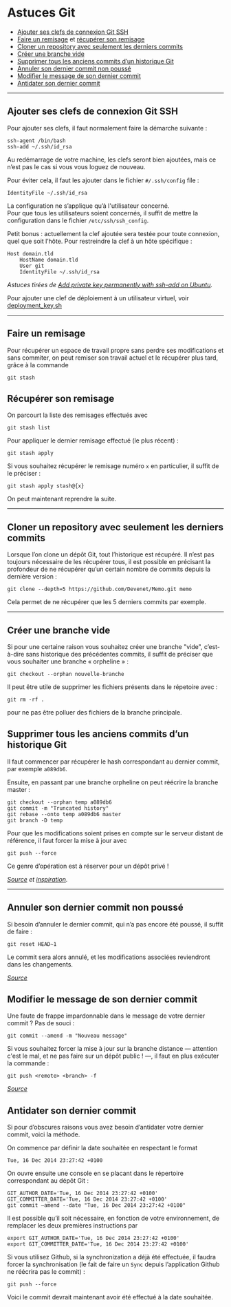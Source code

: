 # Astuces Git

* [Ajouter ses clefs de connexion Git SSH](#ajouter-ses-clefs-de-connexion-git-ssh)
* [Faire un remisage](#faire-un-remisage) et [récupérer son remisage](#récupérer-son-remisage)
* [Cloner un repository avec seulement les derniers commits](#cloner-un-repository-avec-seulement-les-derniers-commits)
* [Créer une branche vide](#créer-une-branche-vide)
* [Supprimer tous les anciens commits d’un historique Git](#supprimer-tous-les-anciens-commits-dun-historique-git)
* [Annuler son dernier commit non poussé](#annuler-son-dernier-commit-non-poussé)
* [Modifier le message de son dernier commit](#modifier-le-message-de-son-dernier-commit)
* [Antidater son dernier commit](#antidater-son-dernier-commit)


***

## Ajouter ses clefs de connexion Git SSH

Pour ajouter ses clefs, il faut normalement faire la démarche suivante :

	ssh-agent /bin/bash
	ssh-add ~/.ssh/id_rsa

Au redémarrage de votre machine, les clefs seront bien ajoutées, mais ce n’est pas le cas si vous vous loguez de nouveau.  

Pour éviter cela, il faut les ajouter dans le fichier `#/.ssh/config` file :

	IdentityFile ~/.ssh/id_rsa

La configuration ne s’applique qu’à l'utilisateur concerné.  
Pour que tous les utilisateurs soient concernés, il suffit de mettre la configuration dans le fichier `/etc/ssh/ssh_config`.

Petit bonus : actuellement la clef ajoutée sera testée pour toute connexion, quel que soit l’hôte. Pour restreindre la clef à un hôte spécifique :

	Host domain.tld
    	HostName domain.tld
    	User git
    	IdentityFile ~/.ssh/id_rsa

_Astuces tirées de [Add private key permanently with ssh-add on Ubuntu](https://stackoverflow.com/questions/3466626/add-private-key-permanently-with-ssh-add-on-ubuntu/4246809#4246809)._

Pour ajouter une clef de déploiement à un utilisateur virtuel, voir [deployment_key.sh](https://gist.github.com/nicolabricot/2d488601712b2723544e)

***

## Faire un remisage

Pour récupérer un espace de travail propre sans perdre ses modifications et sans commiter, on peut remiser son travail actuel et le récupérer plus tard, grâce à la commande  

	git stash

## Récupérer son remisage

On parcourt la liste des remisages effectués avec

	git stash list

Pour appliquer le dernier remisage effectué (le plus récent) :

	git stash apply

Si vous souhaitez récupérer le remisage numéro `x` en particulier, il suffit de le préciser :

	git stash apply stash@{x}

On peut maintenant reprendre la suite.

***

## Cloner un repository avec seulement les derniers commits

Lorsque l’on clone un dépôt Git, tout l’historique est récupéré. Il n’est pas toujours nécessaire de les récupérer tous, il est possible en précisant la profondeur de ne récupérer qu’un certain nombre de commits depuis la dernière version :

	git clone --depth=5 https://github.com/Devenet/Memo.git memo

Cela permet de ne récupérer que les 5 derniers commits par exemple.

***

## Créer une branche vide

Si pour une certaine raison vous souhaitez créer une branche "vide", c’est-à-dire sans historique des précédentes commits, il suffit de préciser que vous souhaiter une branche « orpheline » :

	git checkout --orphan nouvelle-branche

Il peut être utile de supprimer les fichiers présents dans le répetoire avec :

	git rm -rf .

pour ne pas être polluer des fichiers de la branche principale.

## Supprimer tous les anciens commits d’un historique Git

Il faut commencer par récupérer le hash correspondant au dernier commit, par exemple `a089db6`.  

Ensuite, en passant par une branche orpheline on peut réécrire la branche master :

	git checkout --orphan temp a089db6
	git commit -m "Truncated history"
	git rebase --onto temp a089db6 master
	git branch -D temp

Pour que les modifications soient prises en compte sur le serveur distant de référence, il faut forcer la mise à jour avec

	git push --force

Ce genre d’opération est à réserver pour un dépôt privé !

_[Source](http://web.archive.org/web/20130116195128/http://bogdan.org.ua/2011/03/28/how-to-truncate-git-history-sample-script-included.html) et [inspiration](https://stackoverflow.com/questions/17673771/git-remove-earlier-commit-but-keep-recent-changes)._

***

## Annuler son dernier commit non poussé

Si besoin d’annuler le dernier commit, qui n’a pas encore été poussé, il suffit de faire :

	git reset HEAD~1

Le commit sera alors annulé, et les modifications associées reviendront dans les changements.

_[Source](https://stackoverflow.com/questions/1611215/remove-a-git-commit-which-has-not-been-pushed)_

## Modifier le message de son dernier commit

Une faute de frappe impardonnable dans le message de votre dernier commit ?  Pas de souci :

    git commit --amend -m "Nouveau message"

Si vous souhaitez forcer la mise à jour sur la branche distance — attention c'est le mal, et ne pas faire sur un dépôt public ! —, il faut en plus exécuter la commande :

	git push <remote> <branch> -f

_[Source](https://stackoverflow.com/questions/179123/edit-an-incorrect-commit-message-in-git/179147#179147)_

## Antidater son dernier commit

Si pour d’obscures raisons vous avez besoin d’antidater votre dernier commit, voici la méthode.

On commence par définir la date souhaitée en respectant le format

	Tue, 16 Dec 2014 23:27:42 +0100

On ouvre ensuite une console en se placant dans le répertoire correspondant au dépôt Git :

	GIT_AUTHOR_DATE='Tue, 16 Dec 2014 23:27:42 +0100'
	GIT_COMMITTER_DATE='Tue, 16 Dec 2014 23:27:42 +0100'
	git commit —amend --date "Tue, 16 Dec 2014 23:27:42 +0100"

Il est possible qu’il soit nécessaire, en fonction de votre environnement, de remplacer les deux premières instructions par

	export GIT_AUTHOR_DATE='Tue, 16 Dec 2014 23:27:42 +0100'
	export GIT_COMMITTER_DATE='Tue, 16 Dec 2014 23:27:42 +0100'

Si vous utilisez Github, si la synchronization a déjà été effectuée, il faudra forcer la synchronisation (le fait de faire un `Sync` depuis l’application Github ne réécrira pas le commit) :

	git push --force

Voici le commit devrait maintenant avoir été effectué à la date souhaitée.

